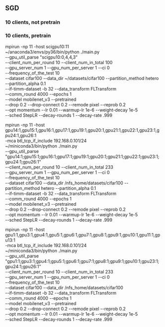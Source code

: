 


## SGD
### 10 clients, not pretrain



### 10 clients, pretrain

mpirun -np 11 -host scigpu10:11 \
    ~/anaconda3/envs/py36/bin/python ./main.py \
    --gpu_util_parse "scigpu10:0,4,4,3" \
    --client_num_per_round 10 --client_num_in_total 100 \
    --gpu_server_num 1 --gpu_num_per_server 1 --ci 0 \
    --frequency_of_the_test 10 \
    --dataset cifar100 --data_dir ~/datasets/cifar100 --partition_method hetero --partition_alpha 0.1 \
    --if-timm-dataset -b 32  --data_transform FLTransform \
    --comm_round 4000  --epochs 1 \
    --model mobilenet_v3 --pretrained\
    --drop 0.2 --drop-connect 0.2 --remode pixel --reprob 0.2 \
    --opt momentum --lr 0.01 --warmup-lr 1e-6 --weight-decay 1e-5 \
    --sched StepLR --decay-rounds 1 --decay-rate .999

mpirun -np 11 -host gpu14:1,gpu15:1,gpu16:1,gpu17:1,gpu19:1,gpu20:1,gpu21:1,gpu22:1,gpu23:1,gpu24:1,gpu26:1 \
    -mca btl_tcp_if_include 192.168.0.101/24 \
    ~/miniconda3/bin/python ./main.py \
    --gpu_util_parse "gpu14:1;gpu15:1;gpu16:1;gpu17:1;gpu19:1;gpu20:1;gpu21:1;gpu22:1;gpu23:1;gpu24:1;gpu26:1" \
    --client_num_per_round 10 --client_num_in_total 233 \
    --gpu_server_num 1 --gpu_num_per_server 1 --ci 0 \
    --frequency_of_the_test 10 \
    --dataset cifar100 --data_dir /nfs_home/datasets/cifar100 --partition_method hetero --partition_alpha 0.1 \
    --if-timm-dataset -b 32  --data_transform FLTransform \
    --comm_round 4000  --epochs 1 \
    --model mobilenet_v3 --pretrained\
    --drop 0.2 --drop-connect 0.2 --remode pixel --reprob 0.2 \
    --opt momentum --lr 0.01 --warmup-lr 1e-6 --weight-decay 1e-5 \
    --sched StepLR --decay-rounds 1 --decay-rate .999



mpirun -np 11 -host gpu1:1,gpu3:1,gpu4:1,gpu5:1,gpu6:1,gpu7:1,gpu8:1,gpu9:1,gpu10:1,gpu11:1,gpu13:1 \
    -mca btl_tcp_if_include 192.168.0.101/24 \
    ~/miniconda3/bin/python ./main.py \
    --gpu_util_parse "gpu1:1;gpu3:1;gpu4:1;gpu5:1;gpu6:1;gpu7:1;gpu8:1;gpu9:1;gpu10:1;gpu23:1;gpu24:1;gpu26:1" \
    --client_num_per_round 10 --client_num_in_total 233 \
    --gpu_server_num 1 --gpu_num_per_server 1 --ci 0 \
    --frequency_of_the_test 10 \
    --dataset cifar100 --data_dir /nfs_home/datasets/cifar100 \
    --if-timm-dataset -b 32  --data_transform FLTransform \
    --comm_round 4000  --epochs 1 \
    --model mobilenet_v3 --pretrained\
    --drop 0.2 --drop-connect 0.2 --remode pixel --reprob 0.2 \
    --opt momentum --lr 0.01 --warmup-lr 1e-6 --weight-decay 1e-5 \
    --sched StepLR --decay-rounds 1 --decay-rate .999






















